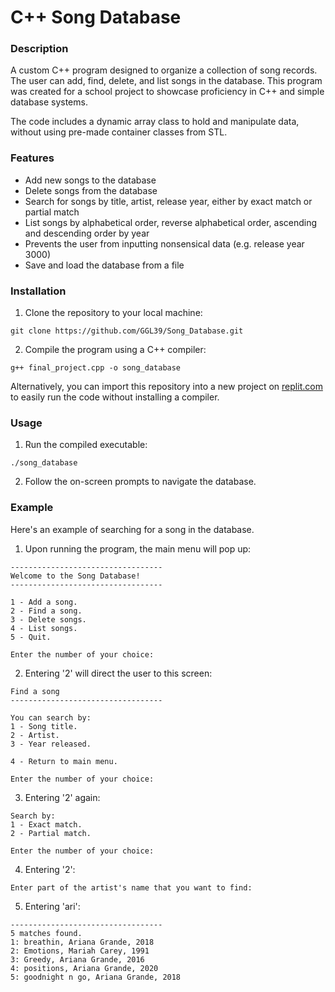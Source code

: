 # C++ Song Database

### Description 
A custom C++ program designed to organize a collection of song records. The user can add, find, delete, and list songs in the database. This program was created for a school project to showcase proficiency in C++ and simple database systems. 

The code includes a dynamic array class to hold and manipulate data, without using pre-made container classes from STL.

### Features
- Add new songs to the database
- Delete songs from the database
- Search for songs by title, artist, release year, either by exact match or partial match
- List songs by alphabetical order, reverse alphabetical order, ascending and descending order by year
- Prevents the user from inputting nonsensical data (e.g. release year 3000) 
- Save and load the database from a file 

### Installation
1. Clone the repository to your local machine:
```
git clone https://github.com/GGL39/Song_Database.git
```
2. Compile the program using a C++ compiler:
```
g++ final_project.cpp -o song_database
```

Alternatively, you can import this repository into a new project on [replit.com](https://replit.com/~) to easily run the code without installing a compiler. 

### Usage
1. Run the compiled executable:
```
./song_database
```
2. Follow the on-screen prompts to navigate the database. 

### Example
Here's an example of searching for a song in the database.

1. Upon running the program, the main menu will pop up:
```
----------------------------------
Welcome to the Song Database!
----------------------------------

1 - Add a song.
2 - Find a song.
3 - Delete songs.
4 - List songs.
5 - Quit.

Enter the number of your choice:
```
2. Entering '2' will direct the user to this screen:
```
Find a song
----------------------------------

You can search by:
1 - Song title.
2 - Artist.
3 - Year released.

4 - Return to main menu.

Enter the number of your choice:
```
3. Entering '2' again:
```
Search by:
1 - Exact match.
2 - Partial match.

Enter the number of your choice:
```
4. Entering '2':
```
Enter part of the artist's name that you want to find:
```
5. Entering 'ari':
```
----------------------------------
5 matches found.
1: breathin, Ariana Grande, 2018
2: Emotions, Mariah Carey, 1991
3: Greedy, Ariana Grande, 2016
4: positions, Ariana Grande, 2020
5: goodnight n go, Ariana Grande, 2018
```











